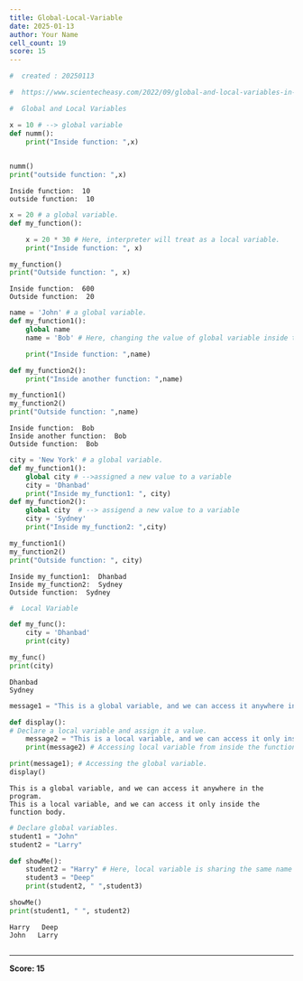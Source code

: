 ```yaml
---
title: Global-Local-Variable
date: 2025-01-13
author: Your Name
cell_count: 19
score: 15
---
```


```python
#  created : 20250113
```


```python
#  https://www.scientecheasy.com/2022/09/global-and-local-variables-in-python.html/
```


```python
#  Global and Local Variables
```


```python
x = 10 # --> global variable
def numm():
    print("Inside function: ",x)
    
```


```python
numm()
print("outside function: ",x)
```

    Inside function:  10
    outside function:  10



```python
x = 20 # a global variable.
def my_function():

    x = 20 * 30 # Here, interpreter will treat as a local variable.
    print("Inside function: ", x)
```


```python
my_function()
print("Outside function: ", x)
```

    Inside function:  600
    Outside function:  20



```python
name = 'John' # a global variable.
def my_function1():
    global name
    name = 'Bob' # Here, changing the value of global variable inside the

    print("Inside function: ",name)
```


```python
def my_function2():
    print("Inside another function: ",name)
```


```python
my_function1()
my_function2()
print("Outside function: ",name)
```

    Inside function:  Bob
    Inside another function:  Bob
    Outside function:  Bob



```python
city = 'New York' # a global variable.
def my_function1():
    global city # -->assigned a new value to a variable
    city = 'Dhanbad'
    print("Inside my_function1: ", city)
def my_function2():
    global city  # --> assigend a new value to a variable
    city = 'Sydney'
    print("Inside my_function2: ",city)
```


```python
my_function1()
my_function2()
print("Outside function: ", city)
```

    Inside my_function1:  Dhanbad
    Inside my_function2:  Sydney
    Outside function:  Sydney



```python
#  Local Variable
```


```python
def my_func():
    city = 'Dhanbad'
    print(city)

```


```python
my_func()
print(city)
```

    Dhanbad
    Sydney



```python
message1 = "This is a global variable, and we can access it anywhere in the program."
```


```python
def display():
# Declare a local variable and assign it a value.
    message2 = "This is a local variable, and we can access it only inside the function body."
    print(message2) # Accessing local variable from inside the function.

print(message1); # Accessing the global variable.
display() 
```

    This is a global variable, and we can access it anywhere in the program.
    This is a local variable, and we can access it only inside the function body.



```python
# Declare global variables.
student1 = "John"
student2 = "Larry"

def showMe():
    student2 = "Harry" # Here, local variable is sharing the same name as global variable.
    student3 = "Deep"
    print(student2, " ",student3)

showMe()
print(student1, " ", student2)
```

    Harry   Deep
    John   Larry



```python

```


---
**Score: 15**